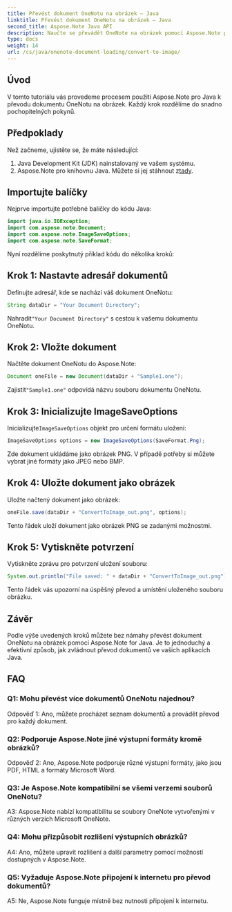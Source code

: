 ```yaml
---
title: Převést dokument OneNotu na obrázek – Java
linktitle: Převést dokument OneNotu na obrázek – Java
second_title: Aspose.Note Java API
description: Naučte se převádět OneNote na obrázek pomocí Aspose.Note pro Java. Postupujte podle jednoduchých kroků, načtěte dokument, inicializujte možnosti a uložte jako PNG.
type: docs
weight: 14
url: /cs/java/onenote-document-loading/convert-to-image/
---
```

## Úvod

V tomto tutoriálu vás provedeme procesem použití Aspose.Note pro Java k převodu dokumentu OneNotu na obrázek. Každý krok rozdělíme do snadno pochopitelných pokynů.

## Předpoklady

Než začneme, ujistěte se, že máte následující:

1. Java Development Kit (JDK) nainstalovaný ve vašem systému.
2.  Aspose.Note pro knihovnu Java. Můžete si jej stáhnout z[tady](https://releases.aspose.com/note/java/).

## Importujte balíčky

Nejprve importujte potřebné balíčky do kódu Java:

```java
import java.io.IOException;
import com.aspose.note.Document;
import com.aspose.note.ImageSaveOptions;
import com.aspose.note.SaveFormat;
```

Nyní rozdělíme poskytnutý příklad kódu do několika kroků:

## Krok 1: Nastavte adresář dokumentů

Definujte adresář, kde se nachází váš dokument OneNotu:

```java
String dataDir = "Your Document Directory";
```

 Nahradit`"Your Document Directory"` s cestou k vašemu dokumentu OneNotu.

## Krok 2: Vložte dokument

Načtěte dokument OneNotu do Aspose.Note:

```java
Document oneFile = new Document(dataDir + "Sample1.one");
```

 Zajistit`"Sample1.one"` odpovídá názvu souboru dokumentu OneNotu.

## Krok 3: Inicializujte ImageSaveOptions

 Inicializujte`ImageSaveOptions` objekt pro určení formátu uložení:

```java
ImageSaveOptions options = new ImageSaveOptions(SaveFormat.Png);
```

Zde dokument ukládáme jako obrázek PNG. V případě potřeby si můžete vybrat jiné formáty jako JPEG nebo BMP.

## Krok 4: Uložte dokument jako obrázek

Uložte načtený dokument jako obrázek:

```java
oneFile.save(dataDir + "ConvertToImage_out.png", options);
```

Tento řádek uloží dokument jako obrázek PNG se zadanými možnostmi.

## Krok 5: Vytiskněte potvrzení

Vytiskněte zprávu pro potvrzení uložení souboru:

```java
System.out.println("File saved: " + dataDir + "ConvertToImage_out.png");
```

Tento řádek vás upozorní na úspěšný převod a umístění uloženého souboru obrázku.

## Závěr

Podle výše uvedených kroků můžete bez námahy převést dokument OneNotu na obrázek pomocí Aspose.Note for Java. Je to jednoduchý a efektivní způsob, jak zvládnout převod dokumentů ve vašich aplikacích Java.

## FAQ

### Q1: Mohu převést více dokumentů OneNotu najednou?

Odpověď 1: Ano, můžete procházet seznam dokumentů a provádět převod pro každý dokument.

### Q2: Podporuje Aspose.Note jiné výstupní formáty kromě obrázků?

Odpověď 2: Ano, Aspose.Note podporuje různé výstupní formáty, jako jsou PDF, HTML a formáty Microsoft Word.

### Q3: Je Aspose.Note kompatibilní se všemi verzemi souborů OneNotu?

A3: Aspose.Note nabízí kompatibilitu se soubory OneNote vytvořenými v různých verzích Microsoft OneNote.

### Q4: Mohu přizpůsobit rozlišení výstupních obrázků?

A4: Ano, můžete upravit rozlišení a další parametry pomocí možností dostupných v Aspose.Note.

### Q5: Vyžaduje Aspose.Note připojení k internetu pro převod dokumentů?

A5: Ne, Aspose.Note funguje místně bez nutnosti připojení k internetu.